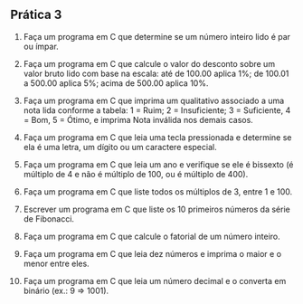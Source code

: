 ## Prática 3

1. Faça um programa em C que determine se um número inteiro lido é par ou ímpar.

2. Faça um programa em C que calcule o valor do desconto sobre um valor bruto lido com base na escala: até de 100.00 aplica 1%; de 100.01 a 500.00 aplica 5%; acima de 500.00 aplica 10%.

3. Faça um programa em C que imprima um qualitativo associado a uma nota lida conforme a tabela: 1 = Ruim; 2 = Insuficiente; 3 = Suficiente, 4 = Bom, 5 = Ótimo, e imprima Nota inválida nos demais casos.

4. Faça um programa em C que leia uma tecla pressionada e determine se ela é uma letra, um dígito ou um caractere especial.

5. Faça um programa em C que leia um ano e verifique se ele é bissexto (é múltiplo de 4 e não é múltiplo de 100, ou é múltiplo de 400).

6. Faça um programa em C que liste todos os múltiplos de 3, entre 1 e 100.

7. Escrever um programa em C que liste os 10 primeiros números da série de Fibonacci.

8. Faça um programa em C que calcule o fatorial de um número inteiro.

9. Faça um programa em C que leia dez números e imprima o maior e o menor entre eles.

10. Faça um programa em C que leia um número decimal e o converta em binário (ex.: 9 => 1001).
